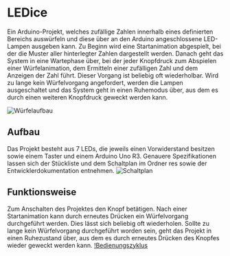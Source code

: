 # LEDice
Ein Arduino-Projekt, welches zufällige Zahlen innerhalb eines definierten Bereichs auswürfeln und diese über an den Arduino angeschlossene LED-Lampen ausgeben kann. Zu Beginn wird eine Startanimation abgespielt, bei der die Muster aller hinterlegter Zahlen dargestellt werden. Danach geht das System in eine Wartephase über, bei der jeder Knopfdruck zum Abspielen einer Würfelanimation, dem Ermitteln einer zufälligen Zahl und dem Anzeigen der Zahl führt. Dieser Vorgang ist beliebig oft wiederholbar. Wird zu lange kein Würfelvorgang angefordert, werden die Lampen ausgeschaltet und das System geht in einen Ruhemodus über, aus dem es durch einen weiteren Knopfdruck geweckt werden kann.

![Würfelaufbau](https://github.com/Kraeyx/Diodenwuerfel/assets/131872822/679ae528-9287-4965-9221-824761dedfe2)
## Aufbau
Das Projekt besteht aus 7 LEDs, die jeweils einen Vorwiderstand besitzen sowie einem Taster und einem Arduino Uno R3. Genauere Spezifikationen lassen sich der Stückliste und dem Schaltplan im Ordner res sowie der Entwicklerdokumentation entnehmen.
![Schaltplan](https://github.com/Kraeyx/Diodenwuerfel/assets/131872822/c055aabe-4f51-47bc-a512-298162e817f8)
## Funktionsweise
Zum Anschalten des Projektes den Knopf betätigen. Nach einer Startanimation kann durch erneutes Drücken ein Würfelvorgang durchgeführt werden. Dies lässt sich beliebig oft wiederholen. Sollte zu lange kein Würfelvorgang durchgeführt worden sein, geht das Projekt in einen Ruhezustand über, aus dem es durch erneutes Drücken des Knopfes wieder geweckt werden kann.
[!Bedienungszyklus](https://github.com/Kraeyx/Diodenwuerfel/assets/131872822/4235a37f-b2ce-4701-979d-85947c56ef22)


